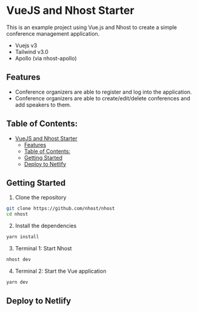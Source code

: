 # VueJS and Nhost Starter

This is an example project using Vue.js and Nhost to create a simple conference management application.

- Vuejs v3
- Tailwind v3.0
- Apollo (via nhost-apollo)

## Features
- Conference organizers are able to register and log into the application.
- Conference organizers are able to create/edit/delete conferences and add speakers to them.

## Table of Contents:

- [VueJS and Nhost Starter](#vuejs-and-nhost-starter)
  - [Features](#features)
  - [Table of Contents:](#table-of-contents)
  - [Getting Started](#getting-started)
  - [Deploy to Netlify](#deploy-to-netlify)

## Getting Started

1. Clone the repository

```sh
git clone https://github.com/nhost/nhost
cd nhost
```

2. Install the dependencies

```sh
yarn install
```

3. Terminal 1: Start Nhost

```sh
nhost dev
```

4. Terminal 2: Start the Vue application

```sh
yarn dev
```

## Deploy to Netlify